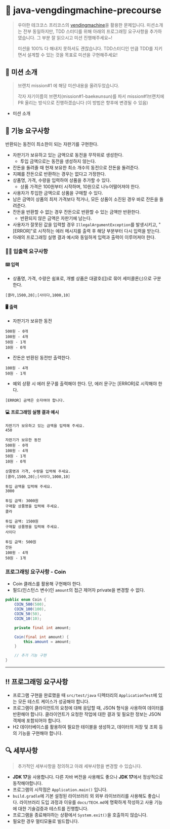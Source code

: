 # 📝 java-vengdingmachine-precourse

> 우아한 테크코스 프리코스의 [vendingmachine](https://github.com/woowacourse/java-vendingmachine-precourse)을 활용한 문제입니다. 
미션소개는 전부 동일하지만, TDD 스터디를 위해 아래의 프로그래밍 요구사항을 추가하였습니다. 그 부분 잘 읽으시고 미션 진행해주세요~!
>
> 미션을 100% 다 해내지 못하셔도 괜찮습니다. TDD스터디인 만큼 TDD를 지키면서 설계할 수 있는 것을 목표로 미션을 구현해주세요!

## 💬 미션 소개

> 브랜치 mission#1 에 해당 미션내용을 올려두었습니다. 
>
> 각자 자기이름의 브랜치(mission#1-baekeunsun)를 파서 mission#1브랜치에 PR 올리는 방식으로 진행하겠습니다 
(이 방법은 향후에 변경될 수 있음)

- 미션 소개

## 📌 기능 요구사항

반환되는 동전이 최소한이 되는 자판기를 구현한다.

- 자판기가 보유하고 있는 금액으로 동전을 무작위로 생성한다.
   - 투입 금액으로는 동전을 생성하지 않는다.
- 잔돈을 돌려줄 때 현재 보유한 최소 개수의 동전으로 잔돈을 돌려준다.
- 지폐를 잔돈으로 반환하는 경우는 없다고 가정한다.
- 상품명, 가격, 수량을 입력하여 상품을 추가할 수 있다.
   - 상품 가격은 100원부터 시작하며, 10원으로 나누어떨어져야 한다.
- 사용자가 투입한 금액으로 상품을 구매할 수 있다.
- 남은 금액이 상품의 최저 가격보다 적거나, 모든 상품이 소진된 경우 바로 잔돈을 돌려준다.
- 잔돈을 반환할 수 없는 경우 잔돈으로 반환할 수 있는 금액만 반환한다.
   - 반환되지 않은 금액은 자판기에 남는다.
- 사용자가 잘못된 값을 입력할 경우 `IllegalArgumentException`를 발생시키고, "[ERROR]"로 시작하는 에러 메시지를 출력 후 해당 부분부터 다시 입력을 받는다.
- 아래의 프로그래밍 실행 결과 예시와 동일하게 입력과 출력이 이루어져야 한다.

### ✍🏻 입출력 요구사항

#### ⌨️ 입력

- 상품명, 가격, 수량은 쉼표로, 개별 상품은 대괄호([])로 묶어 세미콜론(;)으로 구분한다.

```
[콜라,1500,20];[사이다,1000,10]
```

#### 🖥 출력

- 자판기가 보유한 동전

```
500원 - 0개
100원 - 4개
50원 - 1개
10원 - 0개
```

- 잔돈은 반환된 동전만 출력한다.

```
100원 - 4개
50원 - 1개
```

- 예외 상황 시 에러 문구를 출력해야 한다. 단, 에러 문구는 [ERROR]로 시작해야 한다.

```
[ERROR] 금액은 숫자여야 합니다.
```

#### 💻 프로그래밍 실행 결과 예시

```
자판기가 보유하고 있는 금액을 입력해 주세요.
450

자판기가 보유한 동전
500원 - 0개
100원 - 4개
50원 - 1개
10원 - 0개

상품명과 가격, 수량을 입력해 주세요.
[콜라,1500,20];[사이다,1000,10]

투입 금액을 입력해 주세요.
3000

투입 금액: 3000원
구매할 상품명을 입력해 주세요.
콜라

투입 금액: 1500원
구매할 상품명을 입력해 주세요.
사이다

투입 금액: 500원
잔돈
100원 - 4개
50원 - 1개
```
### 프로그래밍 요구사항 - Coin

- Coin 클래스를 활용해 구현해야 한다.
- 필드(인스턴스 변수)인 `amount`의 접근 제어자 private을 변경할 수 없다.

```java
public enum Coin {
    COIN_500(500),
    COIN_100(100),
    COIN_50(50),
    COIN_10(10);

    private final int amount;

    Coin(final int amount) {
        this.amount = amount;
    }

    // 추가 기능 구현
}
```

---

## ‼️ 프로그래밍 요구사항

- 프로그램 구현을 완료했을 때 `src/test/java` 디렉터리의 `ApplicationTest`에 있는 모든 테스트 케이스가 성공해야 합니다.
- 프로그램이 클라이언트의 요청에 대해 응답할 때, JSON 형식을 사용하여 데이터를 반환해야 합니다. 클라이언트가 요청한 작업에 대한 결과 및 필요한 정보는 JSON 객체에 포함되어야 합니다.
- H2 데이터베이스를 활용하여 필요한 테이블을 생성하고, 데이터의 저장 및 조회 등의 기능을 구현해야 합니다.

## 🔍 세부사항

> 추가적인 세부사항을 정의하고 아래 세부사항을 변경할 수 있습니다.

- **JDK 17**을 사용합니다. 다른 자바 버전을 사용해도 좋으나 **JDK 17**에서 정상적으로 동작해야합니다.
- 프로그램의 시작점은 `Application.main()` 입니다.
- `build.gradle`에 기본 설정된 라이브러리 외 외부 라이브러리를 사용해도 좋습니다. 라이브러리 도입 과정과 이유를 `docs/TECH.md`에 명확하게 작성하고 사용 기능에 대한 기술검증과 테스트를 진행합니다.
- 프로그램을 종료해야하는 상황에서 `System.exit()`을 호출하지 않습니다.
- 필요한 경우 멀티모듈로 빌드합니다.
